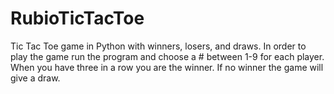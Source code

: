# RubioTicTacToe
Tic Tac Toe game in Python with winners, losers, and draws.
In order to play the game run the program and choose a # between 1-9 for each player. When you have three in a row you are the winner. If no winner the game will give a draw. 
